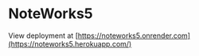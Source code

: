 # NoteWorks5
View deployment at [https://noteworks5.onrender.com](https://noteworks5.herokuapp.com/)

